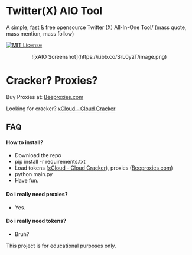 # Twitter(X) AIO Tool
A simple, fast &amp; free opensource Twitter (X) All-In-One Tool/ (mass quote, mass mention, mass follow)

[![MIT License](https://img.shields.io/badge/License-MIT-green.svg)](https://choosealicense.com/licenses/mit/)
<center>
![xAIO Screenshot](https://i.ibb.co/SrL0yzT/image.png)
</center>

# Cracker? Proxies?


Buy Proxies at: [Beeproxies.com](https://t.me/buybee_bot)

Looking for cracker? [xCloud - Cloud Cracker](https://t.me/twittercrack)



## FAQ

#### How to install?

- Download the repo
- pip install -r requirements.txt
- Load tokens ([xCloud - Cloud Cracker](https://t.me/twittercrack)), proxies ([Beeproxies.com](https://t.me/buybee_bot))
- python main.py
- Have fun.

#### Do i really need proxies?

- Yes.

#### Do i really need tokens?

- Bruh?

This project is for educational purposes only.
